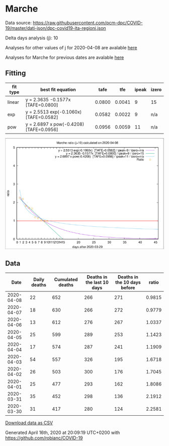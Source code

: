 # Marche

Data source: https://raw.githubusercontent.com/pcm-dpc/COVID-19/master/dati-json/dpc-covid19-ita-regioni.json

Delta days analysis (j): 10

Analyses for other values of j for 2020-04-08 are avalable [here](../2020-04-08/README.md)

Analyses for Marche for previous dates are avalable [here](../README.md)

## Fitting 
|fit type|best fit equation|tafe|tfe|ipeak|izero|
|-------|-----|--------|------|---|---|
|linear|y = 2.3635 -0.1577x  [TAFE=0.0800]|0.0800|0.0041|9|15|
|exp|y = 2.5513 exp(-0.1060x)  [TAFE=0.0582]|0.0582|0.0022|9|n/a|
|pow|y = 2.6897 x pow(-0.4208)  [TAFE=0.0956]|0.0956|0.0059|11|n/a|

![Plot](COVID-19_marche_j10_2020-04-08.png)

## Data
|Date|Daily deaths|Cumulated deaths|Deaths in the last 10 days|Deaths in the 10 days before|ratio|
|----|----------|-----------|-------|--------------------|-----|
|2020-04-08|22|652|266|271|0.9815|
|2020-04-07|18|630|266|272|0.9779|
|2020-04-06|13|612|276|267|1.0337|
|2020-04-05|25|599|289|253|1.1423|
|2020-04-04|17|574|287|241|1.1909|
|2020-04-03|54|557|326|195|1.6718|
|2020-04-02|26|503|300|176|1.7045|
|2020-04-01|25|477|293|162|1.8086|
|2020-03-31|35|452|298|136|2.1912|
|2020-03-30|31|417|280|124|2.2581|

[Download data as CSV](COVID-19_marche_j10_2020-04-08.csv)

Generated April 16th, 2020 at 20:09:19 UTC+0200 with https://github.com/robianc/COVID-19
